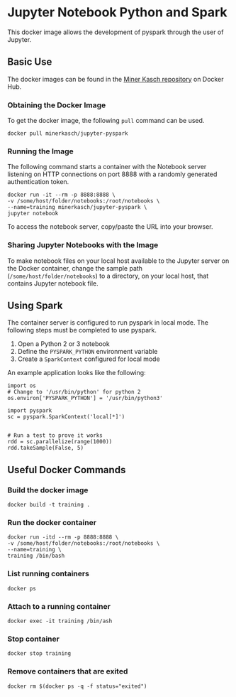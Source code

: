 # Jupyter Notebook Python and Spark

This docker image allows the development of pyspark through the user of Jupyter.

## Basic Use

The docker images can be found in the [Miner Kasch repository](https://hub.docker.com/r/minerkasch/jupyter-pyspark/) on Docker Hub.

### Obtaining the Docker Image

To get the docker image, the following `pull` command can be used.

    docker pull minerkasch/jupyter-pyspark


### Running the Image

The following command starts a container with the Notebook server listening on HTTP connections on port 8888 with a randomly generated authentication token.

    docker run -it --rm -p 8888:8888 \
    -v /some/host/folder/notebooks:/root/notebooks \
    --name=training minerkasch/jupyter-pyspark \
    jupyter notebook

To access the notebook server, copy/paste the URL into your browser.


### Sharing Jupyter Notebooks with the Image

To make notebook files on your local host available to the Jupyter server on the Docker container, change the sample path (`/some/host/folder/notebooks`) to a directory, on your local host, that contains Jupyter notebook file.


## Using Spark

The container server is configured to run pyspark in local mode. The following steps must be completed to use pyspark.

1. Open a Python 2 or 3 notebook
2. Define the `PYSPARK_PYTHON` environment variable
3. Create a `SparkContext` configured for local mode

An example application looks like the following: 

    import os
    # Change to '/usr/bin/python' for python 2
    os.environ['PYSPARK_PYTHON'] = '/usr/bin/python3'

    import pyspark
    sc = pyspark.SparkContext('local[*]')


    # Run a test to prove it works
    rdd = sc.parallelize(range(1000))
    rdd.takeSample(False, 5)


## Useful Docker Commands


### Build the docker image

    docker build -t training .


### Run the docker container

    docker run -itd --rm -p 8888:8888 \
    -v /some/host/folder/notebooks:/root/notebooks \
    --name=training \
    training /bin/bash


### List running containers
    
    docker ps


### Attach to a running container

    docker exec -it training /bin/ash


### Stop container

    docker stop training


### Remove containers that are exited

    docker rm $(docker ps -q -f status="exited")

